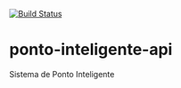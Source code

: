 [![Build Status](https://travis-ci.com/rogick/ponto-inteligente-api.svg?branch=master)](https://travis-ci.com/rogick/ponto-inteligente-api)

# ponto-inteligente-api
Sistema de Ponto Inteligente
